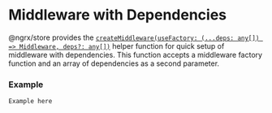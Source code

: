 # Middleware with Dependencies
@ngrx/store provides the [`createMiddleware(useFactory: (...deps: any[]) => Middleware, deps?: any[])`](../API/createmiddleware.md) helper function for quick setup of middleware with dependencies. This function accepts a middleware factory function and an array of dependencies as a second parameter.


### Example
```ts
Example here
```
